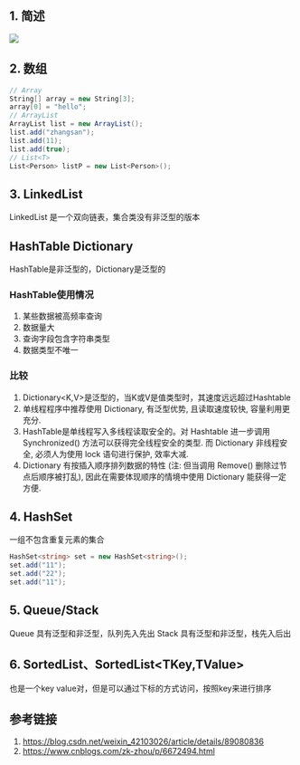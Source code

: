## 1. 简述
![](https://img-blog.csdnimg.cn/20190409093530841.png?x-oss-process=image/watermark,type_ZmFuZ3poZW5naGVpdGk,shadow_10,text_aHR0cHM6Ly9ibG9nLmNzZG4ubmV0L3dlaXhpbl80MjEwMzAyNg==,size_16,color_FFFFFF,t_70)

## 2. 数组
````C#
// Array
String[] array = new String[3];
array[0] = "hello";
// ArrayList
ArrayList list = new ArrayList();
list.add("zhangsan");
list.add(11);
list.add(true);
// List<T>
List<Person> listP = new List<Person>();

````

## 3. LinkedList<T>
LinkedList<T> 是一个双向链表，集合类没有非泛型的版本

## HashTable Dictionary
HashTable是非泛型的，Dictionary是泛型的
### HashTable使用情况
1. 某些数据被高频率查询
2. 数据量大
3. 查询字段包含字符串类型
4. 数据类型不唯一

### 比较
1. Dictionary<K,V>是泛型的，当K或V是值类型时，其速度远远超过Hashtable
2. 单线程程序中推荐使用 Dictionary, 有泛型优势, 且读取速度较快, 容量利用更充分.
3. HashTable是单线程写入多线程读取安全的。对 Hashtable 进一步调用 Synchronized() 方法可以获得完全线程安全的类型. 而 Dictionary 非线程安全, 必须人为使用 lock 语句进行保护, 效率大减.
4. Dictionary 有按插入顺序排列数据的特性 (注: 但当调用 Remove() 删除过节点后顺序被打乱), 因此在需要体现顺序的情境中使用 Dictionary 能获得一定方便.

## 4. HashSet<T>
一组不包含重复元素的集合
````C#
HashSet<string> set = new HashSet<string>();
set.add("11");
set.add("22");
set.add("11");
````

## 5. Queue/Stack
Queue 具有泛型和非泛型，队列先入先出
Stack 具有泛型和非泛型，栈先入后出

## 6. SortedList、SortedList<TKey,TValue>
也是一个key value对，但是可以通过下标的方式访问，按照key来进行排序

## 参考链接  
1. https://blog.csdn.net/weixin_42103026/article/details/89080836
2. https://www.cnblogs.com/zk-zhou/p/6672494.html